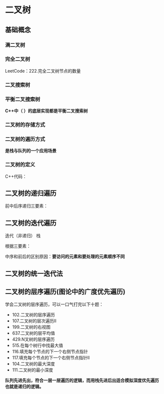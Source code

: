 # 二叉树

## 基础概念

### 满二叉树



### 完全二叉树

LeetCode：222.完全二叉树节点的数量

### 二叉搜索树



### 平衡二叉搜索树

**C++中（   ）的底层实现都是平衡二叉搜索树**



### 二叉树的存储方式



### 二叉树的遍历方式

**是栈与队列的一个应用场景**



### 二叉树的定义

C++代码：



## 二叉树的递归遍历

前中后序递归三要素：





## 二叉树的迭代遍历

迭代（非递归） 栈

根据三要素：

中序和前后的区别原因：**要访问的元素和要处理的元素顺序不同**



## 二叉树的统一迭代法





## 二叉树的层序遍历(**图论中的广度优先遍历**)

学会二叉树的层序遍历，可以一口气打完以下十题：

- 102.二叉树的层序遍历
- 107.二叉树的层次遍历II
- 199.二叉树的右视图
- 637.二叉树的层平均值
- 429.N叉树的层序遍历
- 515.在每个树行中找最大值
- 116.填充每个节点的下一个右侧节点指针
- 117.填充每个节点的下一个右侧节点指针II
- 104.二叉树的最大深度
- 111.二叉树的最小深度



**队列先进先出，符合一层一层遍历的逻辑，而用栈先进后出适合模拟深度优先遍历也就是递归的逻辑。**





